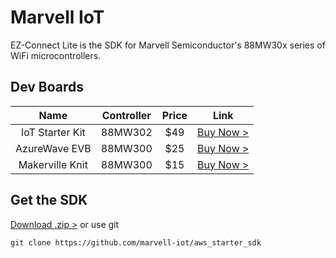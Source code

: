 # Marvell IoT

EZ-Connect Lite is the SDK for Marvell Semiconductor's 88MW30x series of WiFi microcontrollers.


## Dev Boards

|Name|Controller|Price|Link|
|:-:|:-:|:-:|:-:|
| IoT Starter Kit  |88MW302| $49| [ Buy Now >][globalscale]|
| AzureWave EVB  | 88MW300| $25 |[ Buy Now >][azurewave] |
| Makerville Knit |88MW300| $15 |[ Buy Now >][makerville]|


## Get the SDK

 [ Download .zip >][download] or use git

    git clone https://github.com/marvell-iot/aws_starter_sdk


[globalscale]:  https://www.amazon.com/Globalscale-MW302-IoT-Starter-Powered/dp/B0168DLQHI/
[azurewave]: http://www.buyiot.net/
[makerville]: https://makerville.io/knit
[download]: https://github.com/marvell-iot/aws_starter_sdk/archive/master.zip
